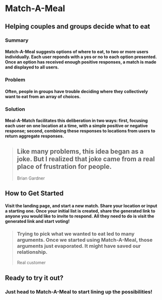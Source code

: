 # Match-A-Meal #
## Helping couples and groups decide what to eat ##

### Summary ###
  #### Match-A-Meal suggests options of where to eat, to two or more users individually. Each user reponds with a yes or no to each option presented. Once an option has received enough positive responses, a match is made and displayed to all users. ####

### Problem ###
  #### Often, people in groups have trouble deciding where they collectively want to eat from an array of choices. ####

### Solution ###
  #### Meal-A-Match facilitates this deliberation in two ways: first, focusing each user on one location at a time, with a simple positive or negative response; second, combining these responses to locations from users to return aggregate responses. ####

> ## Like many problems, this idea began as a joke. But I realized that joke came from a real place of frustration for people. ##
  > Brian Gardner

## How to Get Started ##
  #### Visit the landing page, and start a new match. Share your location or input a starting one. Once your initial list is created, share the generated link to anyone you would like to invite to respond. All they need to do is visit the generated link and start voting! ####

> ### Trying to pick what we wanted to eat led to many arguments. Once we started using Match-A-Meal, those arguments just evaporated. It might have saved our relationship. ###
  > Real customer

## Ready to try it out? ##
  ### Just head to Match-A-Meal to start lining up the possibilities! ### 
